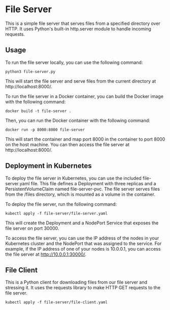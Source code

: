 # File Server
This is a simple file server that serves files from a specified directory over HTTP. It uses Python's built-in http.server module to handle incoming requests.

## Usage
To run the file server locally, you can use the following command:
```shell
python3 file-server.py
```

This will start the file server and serve files from the current directory at http://localhost:8000/.

To run the file server in a Docker container, you can build the Docker image with the following command:
```shell    
docker build -t file-server .
```

Then, you can run the Docker container with the following command:
```shell
docker run -p 8000:8000 file-server
```
This will start the container and map port 8000 in the container to port 8000 on the host machine. You can then access the file server at http://localhost:8000/.

## Deployment in Kubernetes
To deploy the file server in Kubernetes, you can use the included file-server.yaml file. This file defines a Deployment with three replicas and a PersistentVolumeClaim named file-server-pvc. The file server serves files from the /files directory, which is mounted as a volume in the container.

To deploy the file server, run the following command:
```shell
kubectl apply -f file-server/file-server.yaml
```

This will create the Deployment and a NodePort Service that exposes the file server on port 30000.

To access the file server, you can use the IP address of the nodes in your Kubernetes cluster and the NodePort that was assigned to the service. For example, if the IP address of one of your nodes is 10.0.0.1, you can access the file server at http://10.0.0.1:30000/.

## File Client
This is a Python client for downloading files from our file server and stressing it. It uses the requests library to make HTTP GET requests to the file server.

```shell
kubectl apply -f file-server/file-client.yaml
```